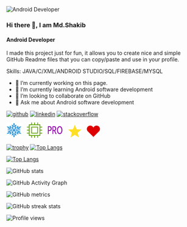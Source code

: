 ![Android Developer](https://scontent.fjsr8-1.fna.fbcdn.net/v/t1.6435-9/81521961_1025648971146227_8504822599484702720_n.jpg?_nc_cat=105&ccb=1-5&_nc_sid=e3f864&_nc_ohc=LzBfojJZvMUAX9jaILh&_nc_ht=scontent.fjsr8-1.fna&oh=5aeba90125bb701bec16b91158876bf7&oe=61539BE1)
### Hi there 👋, I am Md.Shakib
#### Android Developer

I made this project just for fun, it allows you to create nice and simple GitHub Readme files that you can copy/paste and use in your profile.

Skills: JAVA/C/XML/ANDROID STUDIO/SQL/FIREBASE/MYSQL

- 🔭 I’m currently working on this page. 
- 🌱 I’m currently learning Android software development 
- 👯 I’m looking to collaborate on GitHub 
- 💬 Ask me about Android software development 


[<img src='https://cdn.jsdelivr.net/npm/simple-icons@3.0.1/icons/github.svg' alt='github' height='40'>](https://github.com/Shakib-Sk)  [<img src='https://cdn.jsdelivr.net/npm/simple-icons@3.0.1/icons/linkedin.svg' alt='linkedin' height='40'>](https://www.linkedin.com/in/Shakib-Sk/)  [<img src='https://cdn.jsdelivr.net/npm/simple-icons@3.0.1/icons/stackoverflow.svg' alt='stackoverflow' height='40'>](https://stackoverflow.com/users/14690005)  

<a href='https://archiveprogram.github.com/'><img src='https://raw.githubusercontent.com/acervenky/animated-github-badges/master/assets/acbadge.gif' width='40' height='40'></a> <a href='https://docs.github.com/en/developers'><img src='https://raw.githubusercontent.com/acervenky/animated-github-badges/master/assets/devbadge.gif' width='40' height='40'></a> <a href='https://github.com/pricing'><img src='https://raw.githubusercontent.com/acervenky/animated-github-badges/master/assets/pro.gif' width='40' height='40'></a> <a href='https://stars.github.com/'><img src='https://raw.githubusercontent.com/acervenky/animated-github-badges/master/assets/starbadge.gif' width='35' height='35'></a> <a href='https://docs.github.com/en/github/supporting-the-open-source-community-with-github-sponsors'><img src='https://raw.githubusercontent.com/acervenky/animated-github-badges/master/assets/sponsorbadge.gif' width='35' height='35'></a> 

[![trophy](https://github-profile-trophy.vercel.app/?username=Shakib-Sk)](https://github.com/ryo-ma/github-profile-trophy)
[![Top Langs](https://github-readme-stats.vercel.app/api/top-langs/?username=anuraghazra&langs_count=8)](https://github.com/anuraghazra/github-readme-stats)

[![Top Langs](https://github-readme-stats.vercel.app/api/top-langs/?username=Shakib-Sk)](https://github.com/anuraghazra/github-readme-stats)

![GitHub stats](https://github-readme-stats.vercel.app/api?username=Shakib-Sk&show_icons=true)  

![GitHub Activity Graph](https://activity-graph.herokuapp.com/graph?username=Shakib-Sk)  

![GitHub metrics](https://metrics.lecoq.io/Shakib-Sk)  

![GitHub streak stats](https://github-readme-streak-stats.herokuapp.com/?user=Shakib-Sk)  

![Profile views](https://gpvc.arturio.dev/Shakib-Sk)  
